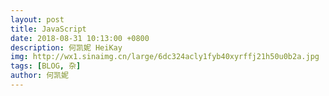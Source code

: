 ```yaml
---
layout: post
title: JavaScript
date: 2018-08-31 10:13:00 +0800
description: 何凯妮 HeiKay
img: http://wx1.sinaimg.cn/large/6dc324acly1fyb40xyrffj21h50u0b2a.jpg
tags: [BLOG, 杂]
author: 何凯妮
---
```

